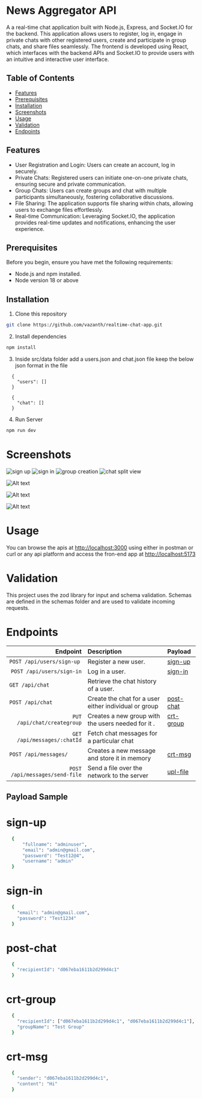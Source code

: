 # News Aggregator API

A a real-time chat application built with Node.js, Express, and Socket.IO for the backend. This application allows users to register, log in, engage in private chats with other registered users, create and participate in group chats, and share files seamlessly. The frontend is developed using React, which interfaces with the backend APIs and Socket.IO to provide users with an intuitive and interactive user interface.

## Table of Contents

- [Features](#features)
- [Prerequisites](#prerequisites)
- [Installation](#installation)
- [Screenshots](#screenshots)
- [Usage](#usage)
- [Validation](#validation)
- [Endpoints](#endpoints)

## Features

- User Registration and Login: Users can create an account, log in securely.
- Private Chats: Registered users can initiate one-on-one private chats, ensuring secure and private communication.
- Group Chats: Users can create groups and chat with multiple participants simultaneously, fostering collaborative discussions.
- File Sharing: The application supports file sharing within chats, allowing users to exchange files effortlessly.
- Real-time Communication: Leveraging Socket.IO, the application provides real-time updates and notifications, enhancing the user experience.

## Prerequisites

Before you begin, ensure you have met the following requirements:

- Node.js and npm installed.
- Node version 18 or above

## Installation

1. Clone this repository

```bash
git clone https://github.com/vazanth/realtime-chat-app.git
```

2. Install dependencies

```bash
npm install
```

3. Inside src/data folder add a users.json and chat.json file keep the below json format in the file

```
  {
    "users": []
  }

  {
    "chat": []
  }

```

4. Run Server

```bash
npm run dev
```

# Screenshots

<img loading="lazy" src="./backend/public/sign-up.png" alt="sign up" />

<img loading="lazy" src="./backend/public/sign-in.png" alt="sign in" />

<img loading="lazy" src="./backend/public/group-creation.png" alt="group creation" />

<img loading="lazy" src="./backend/public/chat-split-view.png" alt="chat split view" />

![Alt text](backend/public/sign-in.png)

![Alt text](backend/public/group-creation.png)

![Alt text](backend/public/chat-split-view.png)

# Usage

You can browse the apis at <http://localhost:3000> using either in postman or curl or any api platform and access the fron-end app at <http://localhost:5173>

# Validation

This project uses the zod library for input and schema validation. Schemas are defined in the schemas folder and are used to validate incoming requests.

# Endpoints

|                       Endpoint | Description                                           | Payload                 |
| -----------------------------: | :---------------------------------------------------- | :---------------------- |
|     `POST /api/users/sign-up ` | Register a new user.                                  | [sign-up](#sign-up)     |
|      `POST /api/users/sign-in` | Log in a user.                                        | [sign-in](#sign-in)     |
|   `GET /api/chat             ` | Retrieve the chat history of a user.                  |                         |
|   `POST /api/chat            ` | Create the chat for a user either individual or group | [post-chat](#post-chat) |
|    `PUT /api/chat/creategroup` | Creates a new group with the users needed for it .    | [crt-group](#crt-group) |
|    `GET /api/messages/:chatId` | Fetch chat messages for a particular chat             |                         |
|    `POST /api/messages/      ` | Creates a new message and store it in memory          | [crt-msg](#crt-msg)     |
| `POST /api/messages/send-file` | Send a file over the network to the server            | [upl-file](#upl-file)   |

## Payload Sample

# sign-up

```bash
  {
      "fullname": "adminuser",
      "email": "admin@gmail.com",
      "password": "Test12@4",
      "username": "admin"
  }
```

# sign-in

```bash
  {
    "email": "admin@gmail.com",
    "password": "Test1234"
  }
```

# post-chat

```bash
  {
    "recipientId": "d067eba1611b2d299d4c1"
  }
```

# crt-group

```bash
  {
    "recipientId": ["d067eba1611b2d299d4c1", "d067eba1611b2d299d4c1"],
    "groupName": "Test Group"
  }
```

# crt-msg

```bash
  {
    "sender": "d067eba1611b2d299d4c1",
    "content": "Hi"
  }
```
